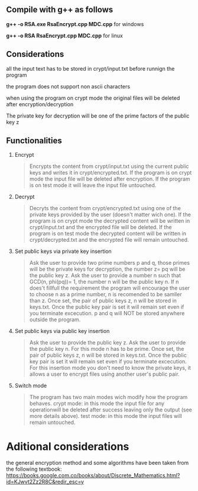 ## Compile with g++ as follows

**g++ -o RSA.exe RsaEncrypt.cpp MDC.cpp**   for windows

**g++ -o RSA RsaEncrypt.cpp MDC.cpp**    for linux



## Considerations

all the input text has to be stored in crypt/input.txt before runnign the program

the program does not support non ascii characters

when using the program on crypt mode the original files will be deleted after encryption/decryption

The private key for decryption will be one of the prime factors of the public key z



## Functionalities

1. Encrypt
   > Encrypts the content from crypt/input.txt using the current public keys and writes it in crypt/encrypted.txt.
   > If the program is on crypt mode the input file will be deleted after encryption.
   > If the program is on test mode it will leave the input file untouched.
   
2. Decrypt
   > Decryts the content from crypt/encrypted.txt using one of the private keys provided by the user (doesn't matter wich one).
   > If the program is on crypt mode the decrypted content will be written in crypt/input.txt and the encrypted file will be deleted.
   > If the program is on test mode the decrypted content will be written in crypt/decrypted.txt and the encrypted file will remain untouched.

3. Set public keys via private key insertion
   > Ask the user to provide two prime numbers p and q, those primes will be the private keys for decryption, the number z= pq will be the public key z.
   > Ask the user to provide a number n such that GCD(n, phi(pq))= 1, the number n will be the public key n.
   > If n does't fillfull the requirement the program will encourage the user to choose n as a prime number, n is recomended to be samller than z.
   > Once set, the pair of public keys z, n will be stored in keys.txt.
   > Once the public key pair is set it will remain set even if you terminate excecution.
   > p and q will NOT be stored anywhere outside the program.

4. Set public keys via public key insertion
   > Ask the user to provide the public key z.
   > Ask the user to provide the public key n.
   > For this mode n has to be prime.
   > Once set, the pair of public keys z, n will be stored in keys.txt.
   > Once the public key pair is set it will remain set even if you terminate excecution.
   > For this insertion mode you don't need to know the private keys, it allows a user to encrypt files using another user's public pair.

5. Switch mode
   > The program has two main modes wich modify how the program behaves.
   > crypt mode: in this mode the input file for any operationwill be deleted after success leaving only the output (see more details above).
   > test mode: in this mode the input files will remain untouched.

# Aditional considerations
the general encryption method and some algorithms have been taken from the following textbook:
https://books.google.com.co/books/about/Discrete_Mathematics.html?id=KJwvt2Zz2R8C&redir_esc=y

